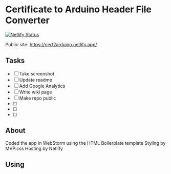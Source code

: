 # Certificate to Arduino Header File Converter

[![Netlify Status](https://api.netlify.com/api/v1/badges/1cb13784-5016-476c-9036-57b4e78bca83/deploy-status)](https://app.netlify.com/sites/cert2arduino/deploys)

Public site: https://cert2arduino.netlify.app/

## Tasks

- [ ] Take screenshot
- [ ] Update readme
- [ ] Add Google Analytics
- [ ] Write wiki page
- [ ] Make repo public
- [ ]
- [ ]
- [ ]

## About

Coded the app in WebStorm using the HTML Boilerplate template
Styling by MVP.css
Hosting by Netlify

## Using


